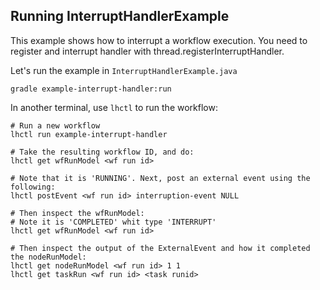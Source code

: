 ## Running InterruptHandlerExample

This example shows how to interrupt a workflow execution.
You need to register and interrupt handler with thread.registerInterruptHandler.

Let's run the example in `InterruptHandlerExample.java`

```
gradle example-interrupt-handler:run
```

In another terminal, use `lhctl` to run the workflow:

```
# Run a new workflow
lhctl run example-interrupt-handler

# Take the resulting workflow ID, and do:
lhctl get wfRunModel <wf run id>

# Note that it is 'RUNNING'. Next, post an external event using the following:
lhctl postEvent <wf run id> interruption-event NULL

# Then inspect the wfRunModel:
# Note it is 'COMPLETED' whit type 'INTERRUPT'
lhctl get wfRunModel <wf run id>

# Then inspect the output of the ExternalEvent and how it completed the nodeRunModel:
lhctl get nodeRunModel <wf run id> 1 1
lhctl get taskRun <wf run id> <task runid>
```
